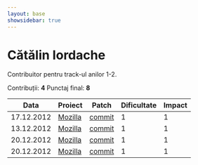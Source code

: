 ```yaml
---
layout: base
showsidebar: true
---
```


# Cătălin Iordache

Contribuitor pentru track-ul anilor 1-2.

Contribuții: **4**
Punctaj final: **8**

|Data |Proiect | Patch |Dificultate|Impact|
|-----|--------|-------|-----------|------|
|17.12.2012|[Mozilla][mozilla]|[commit](https://bugzilla.mozilla.org/show_bug.cgi?id=821396)|1|1|
|13.12.2012|[Mozilla][mozilla]|[commit](https://bugzilla.mozilla.org/show_bug.cgi?id=821901)|1|1|
|20.12.2012|[Mozilla][mozilla]|[commit](https://bugzilla.mozilla.org/show_bug.cgi?id=813019)|1|1|
|20.12.2012|[Mozilla][mozilla]|[commit](https://bugzilla.mozilla.org/show_bug.cgi?id=821269)|1|1|

[mozilla]: https://wiki.mozilla.org/Main_Page "Mozilla Project"
